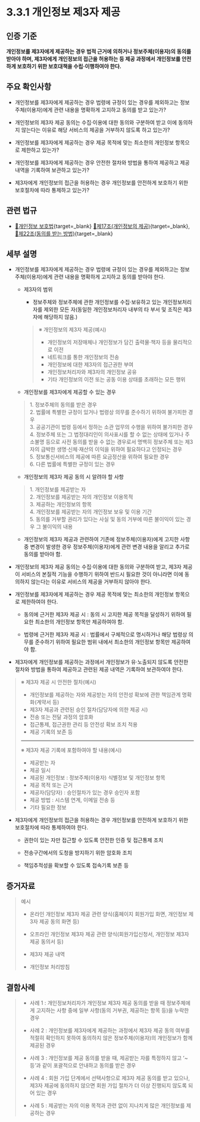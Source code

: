 # 3.3.1 개인정보 제3자 제공

## 인증 기준

**개인정보를 제3자에게 제공하는 경우 법적 근거에 의하거나 정보주체(이용자)의 동의를 받아야 하며, 제3자에게 개인정보의 접근을 허용하는 등 제공 과정에서 개인정보를 안전하게 보호하기 위한 보호대책을 수립·이행하여야 한다.**

## 주요 확인사항

- 개인정보를 제3자에게 제공하는 경우 법령에 규정이 있는 경우를 제외하고는 정보주체(이용자)에게 관련 내용을 명확하게 고지하고 동의를 받고 있는가?

- 개인정보의 제3자 제공 동의는 수집·이용에 대한 동의와 구분하여 받고 이에 동의하지 않는다는 이유로 해당 서비스의 제공을 거부하지 않도록 하고 있는가?

- 개인정보를 제3자에게 제공하는 경우 제공 목적에 맞는 최소한의 개인정보 항목으로 제한하고 있는가?

- 개인정보를 제3자에게 제공하는 경우 안전한 절차와 방법을 통하여 제공하고 제공 내역을 기록하여 보관하고 있는가?

- 제3자에게 개인정보의 접근을 허용하는 경우 개인정보를 안전하게 보호하기 위한 보호절차에 따라 통제하고 있는가?

## 관련 법규

- [🔗개인정보 보호법](https://www.law.go.kr/법령/개인정보보호법/(20200805,16930,20200204)/제17조 "새 창에서 열기"){target=_blank} [🔗제17조(개인정보의 제공)](https://www.law.go.kr/법령/개인정보보호법/제17조 "새 창에서 열기"){target=_blank}, [🔗제22조(동의를 받는 방법)](https://www.law.go.kr/법령/개인정보보호법/제22조 "새 창에서 열기"){target=_blank}

## 세부 설명

- 개인정보를 제3자에게 제공하는 경우 법령에 규정이 있는 경우를 제외하고는 정보주체(이용자)에게 관련 내용을 명확하게 고지하고 동의를 받아야 한다.

    - 제3자의 범위

        - 정보주체와 정보주체에 관한 개인정보를 수집·보유하고 있는 개인정보처리자를 제외한 모든 자(동일한 개인정보처리자 내부의 타 부서 및 조직은 제3자에 해당하지 않음.)

        >
        > ※ 개인정보의 제3자 제공(예시)
        >
        > - 개인정보의 저장매체나 개인정보가 담긴 출력물·책자 등을 물리적으로 이전
        > - 네트워크를 통한 개인정보의 전송
        > - 개인정보에 대한 제3자의 접근권한 부여
        > - 개인정보처리자와 제3자의 개인정보 공유
        > - 기타 개인정보의 이전 또는 공동 이용 상태를 초래하는 모든 행위

    - 개인정보를 제3자에게 제공할 수 있는 경우
    >
    > 1\. 정보주체의 동의를 받은 경우  
    > 2\. 법률에 특별한 규정이 있거나 법령상 의무를 준수하기 위하여 불가피한 경우  
    > 3\. 공공기관이 법령 등에서 정하는 소관 업무의 수행을 위하여 불가피한 경우  
    > 4\. 정보주체 또는 그 법정대리인이 의사표시를 할 수 없는 상태에 있거나 주소불명 등으로 사전 동의를 받을 수 없는 경우로서 명백히 정보주체 또는 제3자의 급박한 생명·신체·재산의 이익을 위하여 필요하다고 인정되는 경우  
    > 5\. 정보통신서비스의 제공에 따른 요금정산을 위하여 필요한 경우  
    > 6\. 다른 법률에 특별한 규정이 있는 경우  

    - 개인정보의 제3자 제공 동의 시 알려야 할 사항
    >
    > 1\. 개인정보를 제공받는 자  
    > 2\. 개인정보를 제공받는 자의 개인정보 이용목적  
    > 3\. 제공하는 개인정보의 항목  
    > 4\. 개인정보를 제공받는 자의 개인정보 보유 및 이용 기간  
    > 5\. 동의를 거부할 권리가 있다는 사실 및 동의 거부에 따른 불이익이 있는 경우 그 불이익의 내용  

    - 개인정보의 제3자 제공과 관련하여 기존에 정보주체(이용자)에게 고지한 사항 중 변경이 발생한 경우 정보주체(이용자)에게 관련 변경 내용을 알리고 추가로 동의를 받아야 함.

- 개인정보의 제3자 제공 동의는 수집·이용에 대한 동의와 구분하여 받고, 제3자 제공이 서비스의 본질적 기능을 수행하기 위하여 반드시 필요한 것이 아니라면 이에 동의하지 않는다는 이유로 서비스의 제공을 거부하지 않아야 한다.

- 개인정보를 제3자에게 제공하는 경우 제공 목적에 맞는 최소한의 개인정보 항목으로 제한하여야 한다.

    - 동의에 근거한 제3자 제공 시 : 동의 시 고지한 제공 목적을 달성하기 위하여 필요한 최소한의 개인정보 항목만 제공하여야 함.

    - 법령에 근거한 제3자 제공 시 : 법률에서 구체적으로 명시하거나 해당 법령상 의무를 준수하기 위하여 필요한 범위 내에서 최소한의 개인정보 항목만 제공하여야 함.

- 제3자에게 개인정보를 제공하는 과정에서 개인정보가 유·노출되지 않도록 안전한 절차와 방법을 통하여 제공하고 관련된 제공 내역은 기록하여 보관하여야 한다.
>
> ※ 제3자 제공 시 안전한 절차(예시)
>
> - 개인정보를 제공하는 자와 제공받는 자의 안전성 확보에 관한 책임관계 명확화(계약서 등)
> - 제3자 제공과 관련된 승인 절차(담당자에 의한 제공 시)
> - 전송 또는 전달 과정의 암호화
> - 접근통제, 접근권한 관리 등 안전성 확보 조치 적용
> - 제공 기록의 보존 등
>
> ---
>
> ※ 제3자 제공 기록에 포함하여야 할 내용(예시)
>
> - 제공받는 자
> - 제공 일시
> - 제공된 개인정보 : 정보주체(이용자) 식별정보 및 개인정보 항목
> - 제공 목적 또는 근거
> - 제공자(담당자) : 승인절차가 있는 경우 승인자 포함
> - 제공 방법 : 시스템 연계, 이메일 전송 등
> - 기타 필요한 정보

- 제3자에게 개인정보의 접근을 허용하는 경우 개인정보를 안전하게 보호하기 위한 보호절차에 따라 통제하여야 한다.

    - 권한이 있는 자만 접근할 수 있도록 안전한 인증 및 접근통제 조치

    - 전송구간에서의 도청을 방지하기 위한 암호화 조치

    - 책임추적성을 확보할 수 있도록 접속기록 보존 등

## 증거자료

> 예시
>
> - 온라인 개인정보 제3자 제공 관련 양식(홈페이지 회원가입 화면, 개인정보 제3자 제공 동의 화면 등)
>
> - 오프라인 개인정보 제3자 제공 관련 양식(회원가입신청서, 개인정보 제3자 제공 동의서 등)
>
> - 제3자 제공 내역
>
> - 개인정보 처리방침

## 결함사례

> - 사례 1 : 개인정보처리자가 개인정보 제3자 제공 동의를 받을 때 정보주체에게 고지하는 사항 중에 일부 사항(동의 거부권, 제공하는 항목 등)을 누락한 경우
>
> - 사례 2 : 개인정보를 제3자에게 제공하는 과정에서 제3자 제공 동의 여부를 적절히 확인하지 못하여 동의하지 않은 정보주체(이용자)의 개인정보가 함께 제공된 경우
>
> - 사례 3 : 개인정보를 제공 동의를 받을 때, 제공받는 자를 특정하지 않고 ʻ~ 등ʼ과 같이 포괄적으로 안내하고 동의를 받은 경우
>
> - 사례 4 : 회원 가입 단계에서 선택사항으로 제3자 제공 동의를 받고 있으나, 제3자 제공에 동의하지 않으면 회원 가입 절차가 더 이상 진행되지 않도록 되어 있는 경우
>
> - 사례 5 : 제공받는 자의 이용 목적과 관련 없이 지나치게 많은 개인정보를 제공하는 경우
